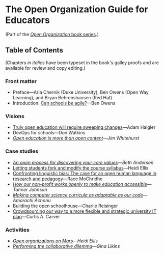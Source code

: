 # The Open Organization Guide for Educators

(Part of the [_Open Organization_ book series](https://opensource.com/open-organization/resources/book-series).)

## Table of Contents

(Chapters _in italics_ have been typeset in the book's galley proofs and are available for review and copy editing.)

### Front matter

- Preface—Aria Chernik (Duke University), Ben Owens (Open Way Learning), and Bryan Behrenshausen (Red Hat)
- Introduction: [Can schools be agile?](https://opensource.com/open-organization/19/4/education-culture-continuous-improvement)—Ben Owens

### Visions

- [Truly open education will require sweeping changes](https://opensource.com/open-organization/18/1/open-education-public-mission)—Adam Haigler
- DevOps for schools—Don Watkins
- _[Open education is more than open content](https://opensource.com/open-organization/16/8/harnessing-power-open-education)—Jim Whitehurst_

### Case studies

- _[An open process for discovering your core values](https://opensource.com/open-organization/16/6/opening-discover-education-centers-core-values)—Beth Anderson_
- [Letting students fork and modify the course syllabus](https://opensource.com/open-organization/18/11/making-course-syllabus-open)—Heidi Ellis
- [Confronting linguistic bias: The case for an open human language in research and pedagogy](https://opensource.com/open-organization/19/4/open-language-for-open-education)—Race MoChridhe
- _[How our non-profit works openly to make education accessible](https://opensource.com/open-organization/19/2/building-curriculahub)—Tanner Johnson_
- _[Making computer science curricula as adaptable as our code](https://opensource.com/open-organization/19/4/adaptable-curricula-computer-science)—Amarachi Achonu_
- Building the open schoolhouse—Charlie Reisinger
- [Crowdsourcing our way to a more flexible and strategic university IT plan](https://opensource.com/open-organization/17/10/uab-100-wins-through-crowdsourcing)—Curtis A. Carver

### Activities

- _[Open organizations on Mars](https://opensource.com/open-organization/18/1/imagining-open-communities)—Heidi Ellis_
- _[Performing the collaborative dilemma](https://opensource.com/education/16/6/candy-or-swag-game-teaching-open-source-kids)—Gina Likins_
